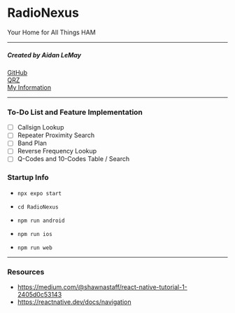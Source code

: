 # RadioNexus
Your Home for All Things HAM

---

##### Created by Aidan LeMay

[GitHub](https://github.com/aidan-lemay/RadioNexus) </br>
[QRZ](https://www.qrz.com/db/K5DOC/) </br>
[My Information](https://k5doc.tech/)

---

### To-Do List and Feature Implementation

- [ ] Callsign Lookup
- [ ] Repeater Proximity Search
- [ ] Band Plan
- [ ] Reverse Frequency Lookup
- [ ] Q-Codes and 10-Codes Table / Search

### Startup Info

- `npx expo start`

- `cd RadioNexus`

- `npm run android`

- `npm run ios`

- `npm run web`

---

### Resources
* https://medium.com/@shawnastaff/react-native-tutorial-1-2405d0c53143
* https://reactnative.dev/docs/navigation